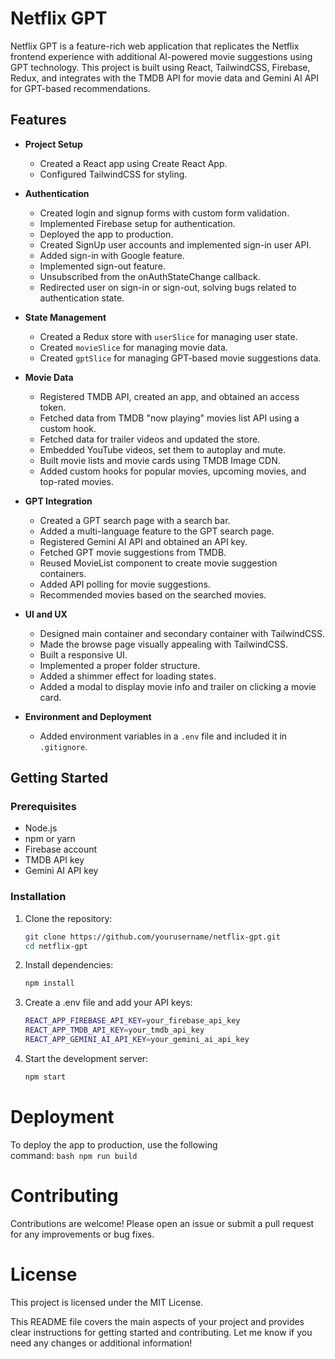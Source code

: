 # Netflix GPT

Netflix GPT is a feature-rich web application that replicates the Netflix frontend experience with additional AI-powered movie suggestions using GPT technology. This project is built using React, TailwindCSS, Firebase, Redux, and integrates with the TMDB API for movie data and Gemini AI API for GPT-based recommendations.

## Features

- **Project Setup**
  - Created a React app using Create React App.
  - Configured TailwindCSS for styling.

- **Authentication**
  - Created login and signup forms with custom form validation.
  - Implemented Firebase setup for authentication.
  - Deployed the app to production.
  - Created SignUp user accounts and implemented sign-in user API.
  - Added sign-in with Google feature.
  - Implemented sign-out feature.
  - Unsubscribed from the onAuthStateChange callback.
  - Redirected user on sign-in or sign-out, solving bugs related to authentication state.

- **State Management**
  - Created a Redux store with `userSlice` for managing user state.
  - Created `movieSlice` for managing movie data.
  - Created `gptSlice` for managing GPT-based movie suggestions data.

- **Movie Data**
  - Registered TMDB API, created an app, and obtained an access token.
  - Fetched data from TMDB "now playing" movies list API using a custom hook.
  - Fetched data for trailer videos and updated the store.
  - Embedded YouTube videos, set them to autoplay and mute.
  - Built movie lists and movie cards using TMDB Image CDN.
  - Added custom hooks for popular movies, upcoming movies, and top-rated movies.

- **GPT Integration**
  - Created a GPT search page with a search bar.
  - Added a multi-language feature to the GPT search page.
  - Registered Gemini AI API and obtained an API key.
  - Fetched GPT movie suggestions from TMDB.
  - Reused MovieList component to create movie suggestion containers.
  - Added API polling for movie suggestions.
  - Recommended movies based on the searched movies.

- **UI and UX**
  - Designed main container and secondary container with TailwindCSS.
  - Made the browse page visually appealing with TailwindCSS.
  - Built a responsive UI.
  - Implemented a proper folder structure.
  - Added a shimmer effect for loading states.
  - Added a modal to display movie info and trailer on clicking a movie card.

- **Environment and Deployment**
  - Added environment variables in a `.env` file and included it in `.gitignore`.

## Getting Started

### Prerequisites

- Node.js
- npm or yarn
- Firebase account
- TMDB API key
- Gemini AI API key

### Installation

1. Clone the repository:
   ``` bash
   git clone https://github.com/yourusername/netflix-gpt.git
   cd netflix-gpt 
   ```

2. Install dependencies:
    ``` bash 
    npm install 
    ```

3. Create a .env file and add your API keys:
    ``` bash 
    REACT_APP_FIREBASE_API_KEY=your_firebase_api_key
    REACT_APP_TMDB_API_KEY=your_tmdb_api_key
    REACT_APP_GEMINI_AI_API_KEY=your_gemini_ai_api_key
    ``` 
4. Start the development server:
    ``` bash 
    npm start
    ```

# Deployment
To deploy the app to production, use the following  
    command:
        ``` bash
        npm run build
        ```
    
# Contributing
Contributions are welcome! Please open an issue or submit a pull request for any improvements or bug fixes.

# License
This project is licensed under the MIT License.

This README file covers the main aspects of your project and provides clear instructions for getting started and contributing. Let me know if you need any changes or additional information!
